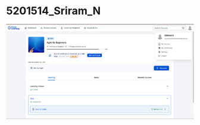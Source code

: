 # 5201514_Sriram_N

![AgileGreatLearningSriramN](SDLC/Certificate/AgileGreatLearningSriramN.png "Agile Great Learning Certificate")